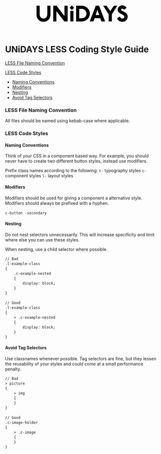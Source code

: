<p align="center">
  <img src="../assets/UNiDAYS_Logo.png" />
</p>
<br/>

# UNiDAYS LESS Coding Style Guide

[LESS File Naming Convention](#less-file-naming-convention)

[LESS Code Styles](#LESS-code-styles)
  * [Naming Conventions](#naming-conventions)
  * [Modifiers](#modifiers)
  * [Nesting](#nesting)
  * [Avoid Tag Selectors](#avoid-tag-selectors)


### LESS File Naming Convention

All files should be named using kebab-case where applicable.


### LESS Code Styles

#### Naming Conventions
Think of your CSS in a component based way.
For example, you should never have to create two different button styles, instead use modifiers.

Prefix class names according to the following: 
`t-` typography styles
`c-` component styles
`l-` layout styles

#### Modifiers

Modifiers should be used for giving a component a alternative style. 
Modifiers should always be prefixed with a hyphen.

`c-button -secondary`

#### Nesting

Do not nest selectors unnecessarily. This will increase specificity and limit where else you can use these styles. 

When nesting, use a child selector where possible.

```
// Bad
.l-example-class
{
	.c-example-nested
	{
		display: block;
	}
}

// Good
.l-example-class
{
	> .c-example-nested
	{
		display: block;
	}
}

```

#### Avoid Tag Selectors

Use classnames whenever possible. Tag selectors are fine, but they lessen the reusability of your styles and could come at a small performance penalty.

```
// Bad
> picture
{
	> img
	{
	}
}

// Good
.c-image-holder
{
	> .c-image
	{
	}
}

```